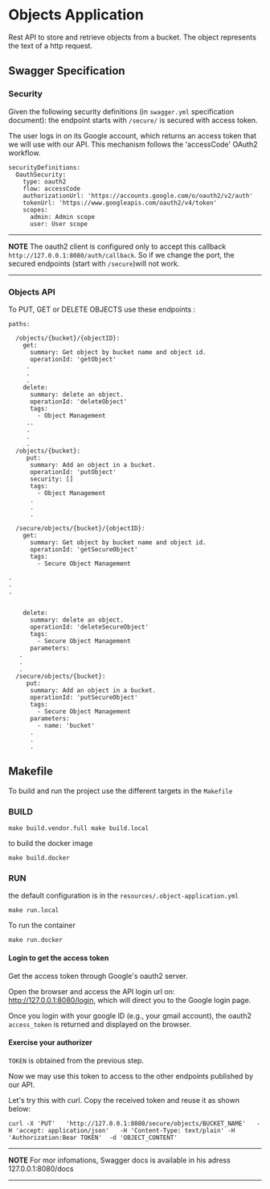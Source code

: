 # Objects Application
Rest API to store and retrieve objects from a bucket. The object represents the text of a http request.

## Swagger Specification
### Security
Given the following security definitions (in `swagger.yml` specification document):
the endpoint starts with `/secure/` is secured with access token.

The user logs in on its Google account, which returns an access token that we will use with our API. This mechanism follows the 'accessCode' OAuth2 workflow.

```
securityDefinitions:
  OauthSecurity:
    type: oauth2
    flow: accessCode
    authorizationUrl: 'https://accounts.google.com/o/oauth2/v2/auth'
    tokenUrl: 'https://www.googleapis.com/oauth2/v4/token'
    scopes:
      admin: Admin scope
      user: User scope
```

---
**NOTE**
The oauth2 client is configured only to accept this callback `http://127.0.0.1:8080/auth/callback`. So if we change the port, the secured endpoints (start with `/secure`)will not work. 

---

### Objects API
To PUT, GET or DELETE OBJECTS use these endpoints :
```
paths:

  /objects/{bucket}/{objectID}:
    get:
      summary: Get object by bucket name and object id.
      operationId: 'getObject'
     .
     .
     .
    delete:
      summary: delete an object.
      operationId: 'deleteObject'
      tags:
        - Object Management
     ..
     .
     .
     .  
  /objects/{bucket}:
     put:
      summary: Add an object in a bucket.
      operationId: 'putObject'
      security: []
      tags:
        - Object Management
      .
      .
      .

  /secure/objects/{bucket}/{objectID}:
    get:
      summary: Get object by bucket name and object id.
      operationId: 'getSecureObject'
      tags:
        - Secure Object Management

.
.
.
          

    delete:
      summary: delete an object.
      operationId: 'deleteSecureObject'
      tags:
        - Secure Object Management
      parameters:
   .
   .
   .    
  /secure/objects/{bucket}:
     put:
      summary: Add an object in a bucket.
      operationId: 'putSecureObject'
      tags:
        - Secure Object Management
      parameters:
        - name: 'bucket'
      .
      .
      .
```
## Makefile

To build and run the project use the different targets in the `Makefile`

### BUILD
```
make build.vendor.full make build.local
```
to build the docker image

```
make build.docker
```
### RUN
the default configuration is in the `resources/.object-application.yml`
```
make run.local
```
To run the container
```
make run.docker
```

#### Login to get the access token

Get the access token through Google's oauth2 server.

Open the browser and access the API login url on: http://127.0.0.1:8080/login, which will direct you to the Google login page.

Once you login with your google ID (e.g., your gmail account), the oauth2
`access_token` is returned and displayed on the browser.

#### Exercise your authorizer

`TOKEN` is obtained from the previous step.

Now we may use this token to access to the other endpoints published by our API.

Let's try this with curl. Copy the received token and reuse it as shown below:

```
curl -X 'PUT'   'http://127.0.0.1:8080/secure/objects/BUCKET_NAME'   -H 'accept: application/json'   -H 'Content-Type: text/plain' -H 'Authorization:Bear TOKEN'  -d 'OBJECT_CONTENT'
```
---
**NOTE**
For mor infomations, Swagger docs is available in his adress 127.0.0.1:8080/docs

---
